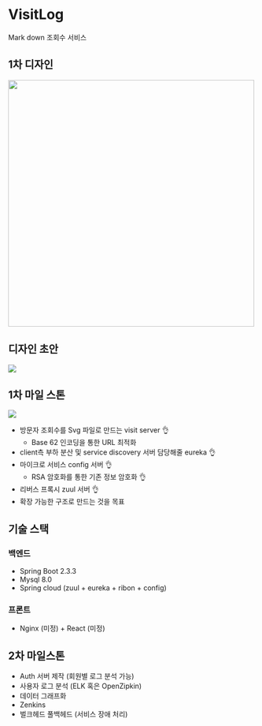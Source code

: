 # VisitLog
Mark down 조회수 서비스

## 1차 디자인
<img src="https://user-images.githubusercontent.com/37145713/92593745-92edb400-f2dc-11ea-8cb2-2ad363b61d9f.png" width="500px"/>

## 디자인 초안
![](https://user-images.githubusercontent.com/37145713/95292192-f81cd100-08ab-11eb-8f65-c965ef98f241.png)

## 1차 마일 스톤

![](https://user-images.githubusercontent.com/37145713/92592310-53be6380-f2da-11ea-808a-f0d15d9bafb1.png)

- 방문자 조회수를 Svg 파일로 만드는 visit server 👌
  - Base 62 인코딩을 통한 URL 최적화
- client측 부하 분산 및 service discovery 서버 담당해줄 eureka 👌
- 마이크로 서비스 config 서버 👌
  - RSA 암호화를 통한 기존 정보 암호화 👌
- 리버스 프록시 zuul 서버 👌
- 확장 가능한 구조로 만드는 것을 목표

## 기술 스택
### 백엔드
- Spring Boot 2.3.3
- Mysql 8.0
- Spring cloud (zuul + eureka + ribon + config)

### 프론트
- Nginx (미정) + React (미정)


## 2차 마일스톤
- Auth 서버 제작 (회원별 로그 분석 가능)
- 사용자 로그 분석 (ELK 혹은 OpenZipkin)
- 데이터 그래프화
- Zenkins
- 벌크헤드 풀백헤드 (서비스 장애 처리)
